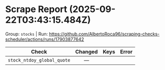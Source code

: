 # Scrape Report (2025-09-22T03:43:15.484Z)

Group: `stocks`  |  Run: https://github.com/AlbertoRoca96/scraping-checks-scheduler/actions/runs/17903877642

| Check | Changed | Keys | Error |
|---|:---:|:--|:--|
| `stock_ntdoy_global_quote` | — |  |  |
